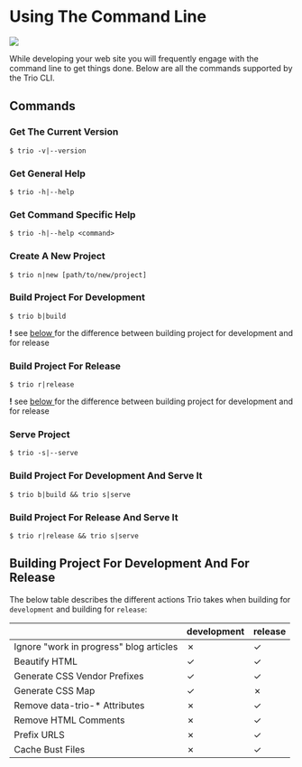 <!--
title: Using The Command Line
template: learnhowto.html
appendToTarget: true
activeHeaderItem: 2
callback: showCurrentPageInHeader.js
-->

# Using The Command Line

<img data-trio-link src="/media/terminal-general-help.png">

While developing your web site you will frequently engage with the command line to get things done. Below are all the commands supported by the Trio CLI.

## Commands

### Get The Current Version

```shell
$ trio -v|--version
```

### Get General Help

```shell
$ trio -h|--help
```

### Get Command Specific Help

```shell
$ trio -h|--help <command>
```

### Create A New Project

```shell
$ trio n|new [path/to/new/project]
```

### Build Project For Development

```shell
$ trio b|build
``` 
__!__ see [ below ](#building-project-for-development-vs-for-release) for the difference between building project for development and for release

### Build Project For Release

```shell
$ trio r|release
``` 
__!__ see [ below ](#building-project-for-development-and-for-release) for the difference between building project for development and for release

### Serve Project

```shell
$ trio -s|--serve
```

### Build Project For Development And Serve It

```shell
$ trio b|build && trio s|serve
```

### Build Project For Release And Serve It

```shell
$ trio r|release && trio s|serve
```

## Building Project For Development And For Release

The below table describes the different actions Trio takes when building for `development` and building for `release`:

<table class="dev-vs-release-build">
  <thead>
    <tr>
        <th></th> <th>development</th> <th>release</th>
    </tr>
  </thead>
  <tbody>
    <tr>
        <td>Ignore "work in progress" blog articles</td> <td><span class="cross">&cross;</td> <td><span class="check">&check;</td>
    </tr>
    <tr>
        <td>Beautify HTML</td> <td><span class="check">&check;</td> <td><span class="check">&check;</td>
    </tr>
    <tr>
        <td>Generate CSS Vendor Prefixes</td> <td><span class="check">&check;</td> <td><span class="check">&check;</td>
    </tr>
    <tr>
        <td>Generate CSS Map</td> <td><span class="check">&check;</td> <td><span class="cross">&cross;</td>
    </tr>
    <tr>
        <td>Remove data-trio-* Attributes</td> <td><span class="cross">&cross;</td> <td><span class="check">&check;</td>
    </tr>
    <tr>
        <td>Remove HTML Comments</td> <td><span class="cross">&cross;</td> <td><span class="check">&check;</td>
    </tr>
    <tr>
        <td>Prefix URLS</td> <td><span class="cross">&cross;</td> <td><span class="check">&check;</td>
    </tr>
    <tr>
        <td>Cache Bust Files</td> <td><span class="cross">&cross;</td> <td><span class="check">&check;</td>
    </tr>
  </tbody>
</table>
